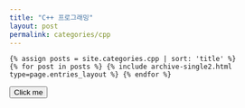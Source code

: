 ```yaml
---
title: "C++ 프로그래밍"
layout: post
permalink: categories/cpp
---
```


    {% assign posts = site.categories.cpp | sort: 'title' %}
    {% for post in posts %} {% include archive-single2.html type=page.entries_layout %} {% endfor %}

<button onclick="myFunction()">Click me</button>
